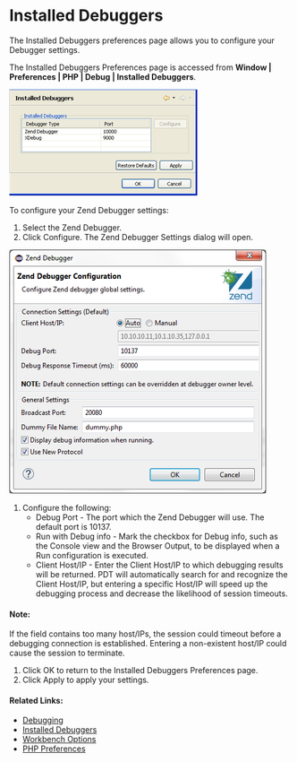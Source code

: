 # Installed Debuggers

<!--context:installed_debuggers-->

The Installed Debuggers preferences page allows you to configure your Debugger settings.

The Installed Debuggers Preferences page is accessed from **Window | Preferences | PHP | Debug | Installed Debuggers**.

![installed_debugger_preferences_pdt.png](images/installed_debugger_preferences_pdt.png "installed_debugger_preferences_pdt.png")

<!--ref-start-->

To configure your Zend Debugger settings:

 1. Select the Zend Debugger.
 2. Click Configure.  The Zend Debugger Settings dialog will open.

![zend_debugger_settings_pdt.png](images/zend_debugger_settings_pdt.png "zend_debugger_settings_pdt.png")

1. Configure the following:
    * Debug Port - The port which the Zend Debugger will use. The default port is 10137.
    * Run with Debug info - Mark the checkbox for Debug info, such as the Console view and the Browser Output, to be displayed when a Run configuration is executed.
    * Client Host/IP - Enter the Client Host/IP to which debugging results will be returned. PDT will automatically search for and recognize the  Client Host/IP, but entering a specific Host/IP will speed up the debugging process and decrease the likelihood of session timeouts.

<!--note-start-->

#### Note:

If the field contains too many host/IPs, the session could timeout before a debugging connection is established. Entering a non-existent host/IP could cause the session to terminate.

 1. Click OK to return to the Installed Debuggers Preferences page.
 2. Click Apply to apply your settings.
 
<!--note-end-->

<!--ref-end-->

<!--links-start-->

#### Related Links:

 * [Debugging](../../../024-tasks/152-debugging/000-index.md)
 * [Installed Debuggers](008-installed_debuggers.md)
 * [Workbench Options](024-launching.md)
 * [PHP Preferences](../../../032-reference/032-preferences/000-index.md)

<!--links-end-->
